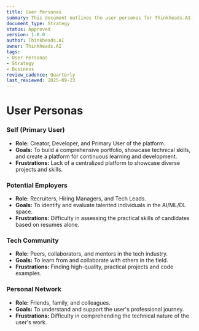 ```yaml
---
title: User Personas
summary: This document outlines the user personas for Thinkheads.AI.
document_type: Strategy
status: Approved
version: 1.0.0
author: Thinkheads.AI
owner: Thinkheads.AI
tags:
- User Personas
- Strategy
- Business
review_cadence: Quarterly
last_reviewed: 2025-09-23
---
```

# User Personas

### Self (Primary User)
*   **Role:** Creator, Developer, and Primary User of the platform.
*   **Goals:** To build a comprehensive portfolio, showcase technical skills, and create a platform for continuous learning and development.
*   **Frustrations:** Lack of a centralized platform to showcase diverse projects and skills.

### Potential Employers
*   **Role:** Recruiters, Hiring Managers, and Tech Leads.
*   **Goals:** To identify and evaluate talented individuals in the AI/ML/DL space.
*   **Frustrations:** Difficulty in assessing the practical skills of candidates based on resumes alone.

### Tech Community
*   **Role:** Peers, collaborators, and mentors in the tech industry.
*   **Goals:** To learn from and collaborate with others in the field.
*   **Frustrations:** Finding high-quality, practical projects and code examples.

### Personal Network
*   **Role:** Friends, family, and colleagues.
*   **Goals:** To understand and support the user's professional journey.
*   **Frustrations:** Difficulty in comprehending the technical nature of the user's work.
